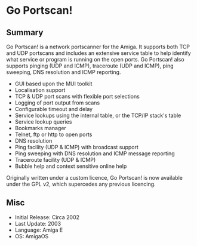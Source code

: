 # Go Portscan!
## Summary

Go Portscan! is a network portscanner for the Amiga. It supports both TCP and
UDP portscans and includes an extensive service table to help identify what
service or program is running on the open ports. Go Portscan! also supports
pinging (UDP and ICMP), traceroute (UDP and ICMP), ping sweeping, DNS
resolution and ICMP reporting.

- GUI based upon the MUI toolkit
- Localisation support
- TCP & UDP port scans with flexible port selections
- Logging of port output from scans
- Configurable timeout and delay
- Service lookups using the internal table, or the TCP/IP stack's table
- Service lookup queries
- Bookmarks manager
- Telnet, ftp or http to open ports
- DNS resolution
- Ping facility (UDP & ICMP) with broadcast support
- Ping sweeping with DNS resolution and ICMP message reporting
- Traceroute facility (UDP & ICMP)
- Bubble help and context sensitive online help

Originally written under a custom licence, Go Portscan! is now available under
the GPL v2, which supercedes any previous licencing.

## Misc

- Initial Release: Circa 2002
- Last Update: 2003
- Language: Amiga E
- OS: AmigaOS
